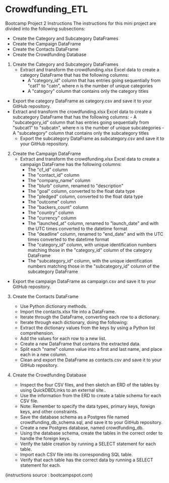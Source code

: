 # Crowdfunding_ETL
Bootcamp Project 2
Instructions
The instructions for this mini project are divided into the following subsections:
- Create the Category and Subcategory DataFrames
- Create the Campaign DataFrame
- Create the Contacts DataFrame
- Create the Crowdfunding Database

1. Create the Category and Subcategory DataFrames
   - Extract and transform the crowdfunding.xlsx Excel data to create a category DataFrame that has the following columns:
      - A "category_id" column that has entries going sequentially from "cat1" to "catn", where n is the number of unique categories
      - A "category" column that contains only the category titles
  - Export the category DataFrame as category.csv and save it to your GitHub repository.
  - Extract and transform the crowdfunding.xlsx Excel data to create a subcategory DataFrame that has the following columns:
        - A "subcategory_id" column that has entries going sequentially from "subcat1" to "subcatn", where n is the number of unique subcategories
        - A "subcategory" column that contains only the subcategory titles
    - Export the subcategory DataFrame as subcategory.csv and save it to your GitHub repository.

2. Create the Campaign DataFrame
   - Extract and transform the crowdfunding.xlsx Excel data to create a campaign DataFrame has the following columns:
      - The "cf_id" column
      - The "contact_id" column
      - The "company_name" column
      - The "blurb" column, renamed to "description"
      - The "goal" column, converted to the float data type
      - The "pledged" column, converted to the float data type
      - The "outcome" column
      - The "backers_count" column
      - The "country" column
      - The "currency" column
      - The "launched_at" column, renamed to "launch_date" and with the UTC times converted to the datetime format
      - The "deadline" column, renamed to "end_date" and with the UTC times converted to the datetime format
      - The "category_id" column, with unique identification numbers matching those in the "category_id" column of the category DataFrame
      - The "subcategory_id" column, with the unique identification numbers matching those in the "subcategory_id" column of the subcategory DataFrame
  - Export the campaign DataFrame as campaign.csv and save it to your GitHub repository.

3. Create the Contacts DataFrame
   - Use Python dictionary methods.
   - Import the contacts.xlsx file into a DataFrame.
   - Iterate through the DataFrame, converting each row to a dictionary.
   - Iterate through each dictionary, doing the following:
   - Extract the dictionary values from the keys by using a Python list comprehension.
   - Add the values for each row to a new list.
   - Create a new DataFrame that contains the extracted data.
   - Split each "name" column value into a first and last name, and place each in a new column.
   - Clean and export the DataFrame as contacts.csv and save it to your GitHub repository.

4. Create the Crowdfunding Database
   - Inspect the four CSV files, and then sketch an ERD of the tables by using QuickDBDLinks to an external site..
   - Use the information from the ERD to create a table schema for each CSV file.
   - Note: Remember to specify the data types, primary keys, foreign keys, and other constraints.
   - Save the database schema as a Postgres file named crowdfunding_db_schema.sql, and save it to your GitHub repository.
   - Create a new Postgres database, named crowdfunding_db.
   - Using the database schema, create the tables in the correct order to handle the foreign keys.
   - Verify the table creation by running a SELECT statement for each table.
   - Import each CSV file into its corresponding SQL table.
   - Verify that each table has the correct data by running a SELECT statement for each.

(instructions source : bootcampspot.com)








